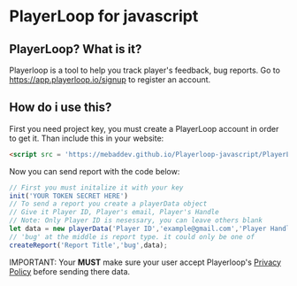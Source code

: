 # PlayerLoop for javascript

## PlayerLoop? What is it?

Playerloop is a tool to help you track player's feedback, bug reports.
Go to https://app.playerloop.io/signup to register an account.

## How do i use this?

First you need project key, you must create a PlayerLoop account in order to get it.
Than include this in your website:

```html
<script src = 'https://mebaddev.github.io/Playerloop-javascript/PlayerLoopAPI.js' defer></script>
```

Now you can send report with the code below:

```javascript
// First you must initalize it with your key
init('YOUR TOKEN SECRET HERE')
// To send a report you create a playerData object
// Give it Player ID, Player's email, Player's Handle
// Note: Only Player ID is nesessary, you can leave others blank
let data = new playerData('Player ID','example@gmail.com','Player Handle','Player name');
// 'bug' at the middle is report type. it could only be one of 
createReport('Report Title','bug',data);
```

IMPORTANT: Your **MUST** make sure your user accept Playerloop's [Privacy Policy](https://playerloop.io/privacy-policy) before sending there data.
